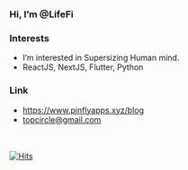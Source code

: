 ### Hi, I’m @LifeFi

### Interests
- I’m interested in Supersizing Human mind.
- ReactJS, NextJS, Flutter, Python

### Link
- https://www.pinflyapps.xyz/blog
- topcircle@gmail.com

<br/><br/>
  [![Hits](https://hits.sh/github.com/LifeFi.svg?view=today-total&style=flat-square&label=VISITORS&labelColor=44cc11)](https://hits.sh/github.com/LifeFi/)
<!---
여기 넣은 주석은 보이지 않는군
--->
